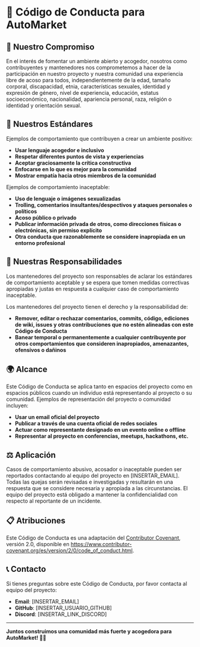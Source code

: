 # 📜 Código de Conducta para AutoMarket

## 🎯 Nuestro Compromiso

En el interés de fomentar un ambiente abierto y acogedor, nosotros como contribuyentes y mantenedores nos comprometemos a hacer de la participación en nuestro proyecto y nuestra comunidad una experiencia libre de acoso para todos, independientemente de la edad, tamaño corporal, discapacidad, etnia, características sexuales, identidad y expresión de género, nivel de experiencia, educación, estatus socioeconómico, nacionalidad, apariencia personal, raza, religión o identidad y orientación sexual.

## 🚀 Nuestros Estándares

Ejemplos de comportamiento que contribuyen a crear un ambiente positivo:

- **Usar lenguaje acogedor e inclusivo**
- **Respetar diferentes puntos de vista y experiencias**
- **Aceptar graciosamente la crítica constructiva**
- **Enfocarse en lo que es mejor para la comunidad**
- **Mostrar empatía hacia otros miembros de la comunidad**

Ejemplos de comportamiento inaceptable:

- **Uso de lenguaje o imágenes sexualizadas**
- **Trolling, comentarios insultantes/despectivos y ataques personales o políticos**
- **Acoso público o privado**
- **Publicar información privada de otros, como direcciones físicas o electrónicas, sin permiso explícito**
- **Otra conducta que razonablemente se considere inapropiada en un entorno profesional**

## 🔧 Nuestras Responsabilidades

Los mantenedores del proyecto son responsables de aclarar los estándares de comportamiento aceptable y se espera que tomen medidas correctivas apropiadas y justas en respuesta a cualquier caso de comportamiento inaceptable.

Los mantenedores del proyecto tienen el derecho y la responsabilidad de:

- **Remover, editar o rechazar comentarios, commits, código, ediciones de wiki, issues y otras contribuciones que no estén alineadas con este Código de Conducta**
- **Banear temporal o permanentemente a cualquier contribuyente por otros comportamientos que consideren inapropiados, amenazantes, ofensivos o dañinos**

## 🌍 Alcance

Este Código de Conducta se aplica tanto en espacios del proyecto como en espacios públicos cuando un individuo está representando al proyecto o su comunidad. Ejemplos de representación del proyecto o comunidad incluyen:

- **Usar un email oficial del proyecto**
- **Publicar a través de una cuenta oficial de redes sociales**
- **Actuar como representante designado en un evento online o offline**
- **Representar al proyecto en conferencias, meetups, hackathons, etc.**

## ⚖️ Aplicación

Casos de comportamiento abusivo, acosador o inaceptable pueden ser reportados contactando al equipo del proyecto en [INSERTAR_EMAIL]. Todas las quejas serán revisadas e investigadas y resultarán en una respuesta que se considere necesaria y apropiada a las circunstancias. El equipo del proyecto está obligado a mantener la confidencialidad con respecto al reportante de un incidente.

## 📋 Atribuciones

Este Código de Conducta es una adaptación del [Contributor Covenant](https://www.contributor-covenant.org/), versión 2.0, disponible en https://www.contributor-covenant.org/es/version/2/0/code_of_conduct.html.

## 📞 Contacto

Si tienes preguntas sobre este Código de Conducta, por favor contacta al equipo del proyecto:

- **Email**: [INSERTAR_EMAIL]
- **GitHub**: [INSERTAR_USUARIO_GITHUB]
- **Discord**: [INSERTAR_LINK_DISCORD]

---

**Juntos construimos una comunidad más fuerte y acogedora para AutoMarket! 🚀✨**

